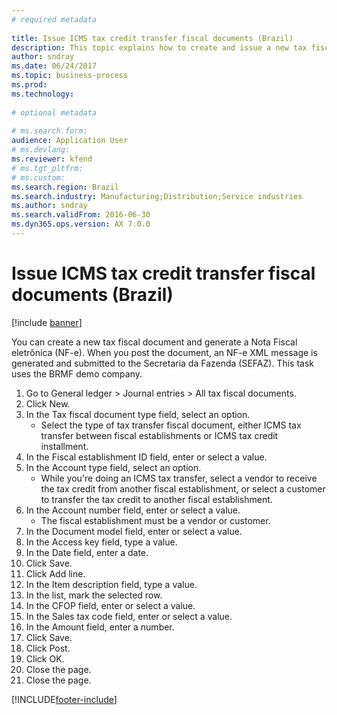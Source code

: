 ```yaml
--- 
# required metadata 
 
title: Issue ICMS tax credit transfer fiscal documents (Brazil)
description: This topic explains how to create and issue a new tax fiscal document and generate a Nota Fiscal eletrônica (NF-e). 
author: sndray
ms.date: 06/24/2017
ms.topic: business-process 
ms.prod:  
ms.technology:  
 
# optional metadata 
 
# ms.search.form:   
audience: Application User 
# ms.devlang:  
ms.reviewer: kfend
# ms.tgt_pltfrm:  
# ms.custom:  
ms.search.region: Brazil
ms.search.industry: Manufacturing;Distribution;Service industries
ms.author: sndray
ms.search.validFrom: 2016-06-30 
ms.dyn365.ops.version: AX 7.0.0 
---
```


# Issue ICMS tax credit transfer fiscal documents (Brazil)

[!include [banner](../../includes/banner.md)]

You can create a new tax fiscal document and generate a Nota Fiscal eletrônica (NF-e). When you post the document, an NF-e XML message is generated and submitted to the Secretaria da Fazenda (SEFAZ). This task uses the BRMF demo company.

1. Go to General ledger > Journal entries > All tax fiscal documents.
2. Click New.
3. In the Tax fiscal document type field, select an option.
    * Select the type of tax transfer fiscal document, either ICMS tax transfer between fiscal establishments or ICMS tax credit installment.  
4. In the Fiscal establishment ID field, enter or select a value.
5. In the Account type field, select an option.
    * While you're doing an ICMS tax transfer, select a vendor to receive the tax credit from another fiscal establishment, or select a customer to transfer the tax credit to another fiscal establishment.  
6. In the Account number field, enter or select a value.
    * The fiscal establishment must be a vendor or customer.  
7. In the Document model field, enter or select a value.
8. In the Access key field, type a value.
9. In the Date field, enter a date.
10. Click Save.
11. Click Add line.
12. In the Item description field, type a value.
13. In the list, mark the selected row.
14. In the CFOP field, enter or select a value.
15. In the Sales tax code field, enter or select a value.
16. In the Amount field, enter a number.
17. Click Save.
18. Click Post.
19. Click OK.
20. Close the page.
21. Close the page.



[!INCLUDE[footer-include](../../../includes/footer-banner.md)]
